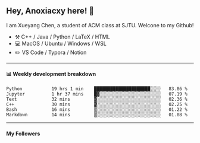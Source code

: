<!--
**Anoxiacxy/Anoxiacxy** is a ✨ _special_ ✨ repository because its `README.md` (this file) appears on your GitHub profile.

Here are some ideas to get you started:

- 🔭 I’m currently working on ...
- 🌱 I’m currently learning ...
- 👯 I’m looking to collaborate on ...
- 🤔 I’m looking for help with ...
- 💬 Ask me about ...
- 📫 How to reach me: ...
- 😄 Pronouns: ...
- ⚡ Fun fact: ...
-->

## Hey, Anoxiacxy here! :wave:

I am Xueyang Chen, a student of ACM class at SJTU. Welcone to my Github!

-   :hammer_and_pick: C++ / Java / Python / LaTeX / HTML
-   :computer: MacOS / Ubuntu / Windows / WSL
-   :pencil2: VS Code / Typora / Notion



<!--
#### :sparkles: My followers
-->

<!--START_SECTION:top-followers-->
<!--END_SECTION:top-followers-->

---

#### :bar_chart: Weekly development breakdown

<!--START_SECTION:waka-->

```text
Python           19 hrs 1 min    █████████████████████░░░░   83.86 %
Jupyter          1 hr 37 mins    █▓░░░░░░░░░░░░░░░░░░░░░░░   07.19 %
Text             32 mins         ▓░░░░░░░░░░░░░░░░░░░░░░░░   02.36 %
C++              30 mins         ▓░░░░░░░░░░░░░░░░░░░░░░░░   02.25 %
Bash             16 mins         ▒░░░░░░░░░░░░░░░░░░░░░░░░   01.22 %
Markdown         14 mins         ▒░░░░░░░░░░░░░░░░░░░░░░░░   01.08 %
```

<!--END_SECTION:waka-->

---

#### My Followers
<!--START_SECTION:top-followers-->
<!--END_SECTION:top-followers-->
